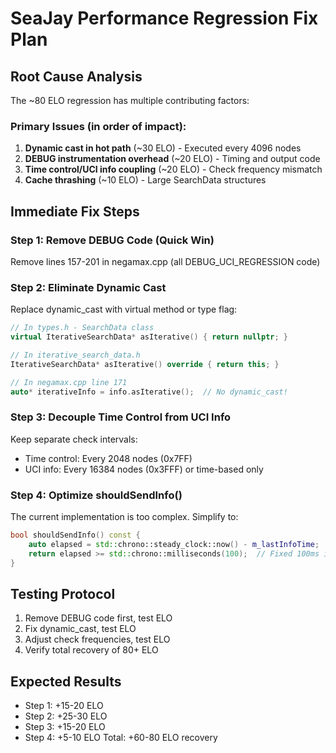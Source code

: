 # SeaJay Performance Regression Fix Plan

## Root Cause Analysis
The ~80 ELO regression has multiple contributing factors:

### Primary Issues (in order of impact):
1. **Dynamic cast in hot path** (~30 ELO) - Executed every 4096 nodes
2. **DEBUG instrumentation overhead** (~20 ELO) - Timing and output code
3. **Time control/UCI info coupling** (~20 ELO) - Check frequency mismatch
4. **Cache thrashing** (~10 ELO) - Large SearchData structures

## Immediate Fix Steps

### Step 1: Remove DEBUG Code (Quick Win)
Remove lines 157-201 in negamax.cpp (all DEBUG_UCI_REGRESSION code)

### Step 2: Eliminate Dynamic Cast
Replace dynamic_cast with virtual method or type flag:

```cpp
// In types.h - SearchData class
virtual IterativeSearchData* asIterative() { return nullptr; }

// In iterative_search_data.h
IterativeSearchData* asIterative() override { return this; }

// In negamax.cpp line 171
auto* iterativeInfo = info.asIterative();  // No dynamic_cast!
```

### Step 3: Decouple Time Control from UCI Info
Keep separate check intervals:
- Time control: Every 2048 nodes (0x7FF)
- UCI info: Every 16384 nodes (0x3FFF) or time-based only

### Step 4: Optimize shouldSendInfo()
The current implementation is too complex. Simplify to:
```cpp
bool shouldSendInfo() const {
    auto elapsed = std::chrono::steady_clock::now() - m_lastInfoTime;
    return elapsed >= std::chrono::milliseconds(100);  // Fixed 100ms interval
}
```

## Testing Protocol
1. Remove DEBUG code first, test ELO
2. Fix dynamic_cast, test ELO  
3. Adjust check frequencies, test ELO
4. Verify total recovery of 80+ ELO

## Expected Results
- Step 1: +15-20 ELO
- Step 2: +25-30 ELO
- Step 3: +15-20 ELO
- Step 4: +5-10 ELO
Total: +60-80 ELO recovery